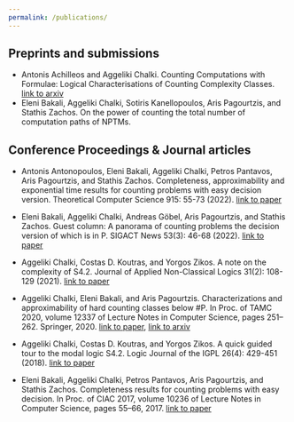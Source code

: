 ```yaml
---
permalink: /publications/
---
```



## Preprints and submissions

- Antonis Achilleos and Aggeliki Chalki. Counting Computations with Formulae: Logical Characterisations of Counting Complexity Classes. <A href="https://arxiv.org/abs/2304.10334">link to arxiv</A>
- Eleni Bakali, Aggeliki Chalki, Sotiris Kanellopoulos, Aris Pagourtzis, and Stathis Zachos. On the power of counting the total number of computation paths of NPTMs.


## Conference Proceedings & Journal articles

- Antonis Antonopoulos, Eleni Bakali, Aggeliki Chalki, Petros Pantavos, Aris Pagourtzis, and Stathis Zachos. Completeness, approximability and exponential time results for counting problems with easy decision version. Theoretical Computer Science 915: 55-73 (2022). <A href="https://www.sciencedirect.com/science/article/pii/S0304397522001256?via%3Dihub">link to paper</A>

-	Eleni Bakali, Aggeliki Chalki, Andreas Göbel, Aris Pagourtzis, and Stathis Zachos. Guest column: A panorama of counting problems the decision version of which is in P. SIGACT News 53(3): 46-68 (2022). <A href="https://dl.acm.org/doi/10.1145/3561064.3561072">link to paper</A>

- Aggeliki Chalki, Costas D. Koutras, and Yorgos Zikos. A note on the complexity of S4.2. Journal of Applied Non-Classical Logics 31(2): 108-129 (2021). <A href="https://www.tandfonline.com/doi/abs/10.1080/11663081.2021.1901560?journalCode=tncl20">link to paper</A>

- Aggeliki Chalki, Eleni Bakali, and Aris Pagourtzis. Characterizations and approximability of hard counting classes below #P. In Proc. of TAMC 2020,
volume 12337 of Lecture Notes in Computer Science, pages 251–262. Springer, 2020. <A href="https://link.springer.com/chapter/10.1007/978-3-030-59267-7_22#main-content">link to paper</A>, <A href="https://arxiv.org/abs/2003.02524">link to arxiv</A>

- Aggeliki Chalki, Costas D. Koutras, and Yorgos Zikos. A quick guided tour to the modal logic S4.2. Logic Journal of the IGPL 26(4): 429-451 (2018). <A href="https://academic.oup.com/jigpal/article-abstract/26/4/429/4965773?redirectedFrom=fulltext&login=false">link to paper</A>

- Eleni Bakali, Aggeliki Chalki, Petros Pantavos, Aris Pagourtzis, and Stathis Zachos. Completeness results for counting problems with easy decision. In Proc. of CIAC 2017, volume 10236 of Lecture Notes in Computer Science, pages 55–66, 2017. <A href="https://link.springer.com/chapter/10.1007/978-3-319-57586-5_6">link to paper</A>
